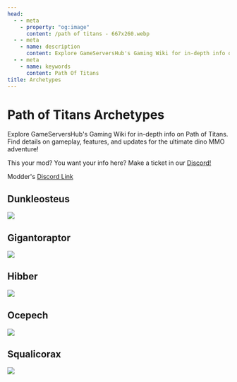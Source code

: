```yaml
---
head:
  - - meta
    - property: "og:image"
      content: /path of titans - 667x260.webp
  - - meta
    - name: description
      content: Explore GameServersHub's Gaming Wiki for in-depth info on Path of Titans. Find details on gameplay, features, and updates for the ultimate dino MMO adventure!
  - - meta
    - name: keywords
      content: Path Of Titans
title: Archetypes
---
```


# Path of Titans Archetypes

Explore GameServersHub's Gaming Wiki for in-depth info on Path of Titans. Find details on gameplay, features, and updates for the ultimate dino MMO adventure!

This your mod? You want your info here? Make a ticket in our [Discord!](https://discord.gg/gsh)

Modder's [Discord Link](#)

## Dunkleosteus

<a href='./path-of-titans-dunkleosteus' target='_blank'> <img src='https://web-cdn.alderongames.com/files/940/conversions/dunkleicon-icon.jpg' /> </a>

## Gigantoraptor

<a href='./path-of-titans-gigantoraptor' target='_blank'> <img src='https://web-cdn.alderongames.com/files/1238/conversions/gigantoraptoricon_alderon-icon.jpg' /> </a>

## Hibber

<a href='./path-of-titans-hibber' target='_blank'> <img src='https://web-cdn.alderongames.com/files/162/hibbericon2.png' /> </a>

## Ocepech

<a href='./path-of-titans-ocepech' target='_blank'> <img src='https://web-cdn.alderongames.com/files/953/conversions/ocepechelonicon2-icon.jpg' /> </a>

## Squalicorax

<a href='./path-of-titans-squalicorax' target='_blank'> <img src='https://web-cdn.alderongames.com/files/928/conversions/SqualicoraxAlderonIcon-icon.jpg' /> </a>
